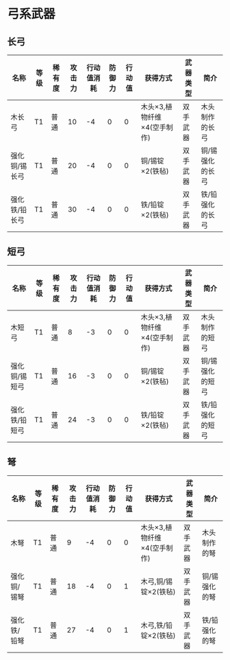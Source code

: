# 弓系武器

长弓
---
| 名称        | 等级 | 稀有度 | 攻击力 | 行动值消耗 | 防御力 | 行动值 | 获得方式                    | 武器类型 | 简介          |
| ----------- | ---- | ------ | ------ | ---------- | ------ | ------ | --------------------------- | -------- | ------------- |
| 木长弓        | T1   | 普通   | 10     | -4         | 0      | 0      | 木头×3,植物纤维×4(空手制作) | 双手武器 | 木头制作的长弓  |
| 强化铜/锡长弓 | T1   | 普通   | 20     | -4         | 0      | 0      | 铜/锡锭×2(铁毡)        | 双手武器 | 铜/锡强化的长弓 |
| 强化铁/铅长弓 | T1   | 普通   | 30     | -4         | 0      | 0      | 铁/铅锭×2(铁毡)        | 双手武器 | 铁/铅强化的长弓 |

短弓
---
| 名称        | 等级 | 稀有度 | 攻击力 | 行动值消耗 | 防御力 | 行动值 | 获得方式                    | 武器类型 | 简介          |
| ----------- | ---- | ------ | ------ | ---------- | ------ | ------ | --------------------------- | -------- | ------------- |
| 木短弓       | T1   | 普通   | 8     | -3         | 0      | 0      | 木头×3,植物纤维×4(空手制作) | 双手武器 | 木头制作的短弓  |
| 强化铜/锡短弓 | T1   | 普通   | 16     | -3         | 0      | 0      | 铜/锡锭×2(铁毡)        | 双手武器 | 铜/锡强化的短弓 |
| 强化铁/铅短弓 | T1   | 普通   | 24     | -3         | 0      | 0      | 铁/铅锭×2(铁毡)        | 双手武器 | 铁/铅强化的短弓 |

弩
---
| 名称        | 等级 | 稀有度 | 攻击力 | 行动值消耗 | 防御力 | 行动值 | 获得方式                    | 武器类型 | 简介          |
| ----------- | ---- | ------ | ------ | ---------- | ------ | ------ | --------------------------- | -------- | ------------- |
| 木弩        | T1   | 普通   | 9     | -4         | 0      | 0      | 木头×3,植物纤维×4(空手制作) | 双手武器 | 木头制作的弩  |
| 强化铜/锡弩 | T1   | 普通   | 18     | -4         | 0      | 1      | 木弓,铜/锡锭×2(铁毡)        | 双手武器 | 铜/锡强化的弩 |
| 强化铁/铅弩 | T1   | 普通   | 27     | -4         | 0      | 1      | 木弓,铁/铅锭×2(铁毡)        | 双手武器 | 铁/铅强化的弩 |


